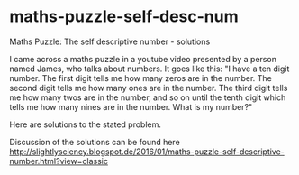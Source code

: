 # maths-puzzle-self-desc-num
Maths Puzzle: The self descriptive number - solutions

I came across a maths puzzle in a youtube video presented by a person named James, who talks about numbers.
It goes like this: "I have a ten digit number. The first digit tells me how many zeros are in the number. The second digit tells me how many ones are in the number. The third digit tells me how many twos are in the number, and so on until the tenth digit which tells me how many nines are in the number. What is my number?"

Here are solutions to the stated problem.

Discussion of the solutions can be found here http://slightlysciency.blogspot.de/2016/01/maths-puzzle-self-descriptive-number.html?view=classic
